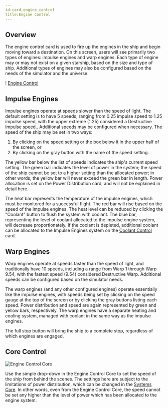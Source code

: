 ```yaml
---
id:card_engine_control
title:Engine Control
---
```


## Overview

The engine control card is used to fire up the engines in the ship and begin moving toward a destination. On this screen, users will see primarily two types of engines: impulse engines and warp engines. Each type of engine may or may not exist on a given starship, based on the size and type of ship. Additional types of engines may also be configured based on the needs of the simulator and the universe.

! [Engine Control](/docs/card_engineControl.jpg)

## Impulse Engines

Impulse engines operate at speeds slower than the speed of light. The default setting is to have 5 speeds, ranging from 0.25 impulse speed to 1.25 impulse speed, with the upper extreme (1.25) considered a Destructive Impulse speed.. Additional speeds may be configured when necessary. The speed of the ship may be set in two ways:

1) By clicking on the speed setting or the box below it in the upper half of the screen, or
2) By clicking on the gray button with the name of the speed setting.

The yellow bar below the list of speeds indicates the ship's current speed setting. The green bar indicates the level of power in the system; the speed of the ship cannot be set to a higher setting than the allocated power; in other words, the yellow bar will never exceed the green bar in length. Power allocation is set on the Power Distribution card, and will not be explained in detail here.

The heat bar represents the temperature of the impulse engines, which must be monitored for a successful flight. The red bar will rise based on the speed of the impulse engines. The heat level can be reduced by clicking the "Coolant" button to flush the system with coolant. The blue bar, representing the level of coolant allocated to the impulse engine system, will decrease proportionately. If the coolant is depleted, additional coolant can be allocated to the Impulse Engines system on the [Coolant Control](#) card.

## Warp Engines

Warp engines operate at speeds faster than the speed of light, and traditionally have 10 speeds, including a range from Warp 1 through Warp 9.54, with the fastest speed (9.54) considered Destructive Warp. Additional speeds can be configured based on the simulator needs.

The warp engines (and any other configured engines) operate essentially like the impulse engines, with speeds being set by clicking on the speed gauge at the top of the screen or by clicking the gray buttons listing each speed. Power distribution and speed are again represented by green and yellow bars, respectively. The warp engines have a separate heating and cooling system, managed with coolant in the same way as the impulse engines.

The full stop button will bring the ship to a complete stop, regardless of which engines are engaged.

## Core Control

![Engine Control Core](/docs/core_engineControl.jpg)

Use the simple drop-down in the Engine Control Core to set the speed of the ship from behind the scenes. The settings here are subject to the limitations of power distribution, which can be changed in the [Systems Core](#). In other words, even from the Engine Control Core, the speed cannot be set any higher than the level of power which has been allocated to the engine system.
